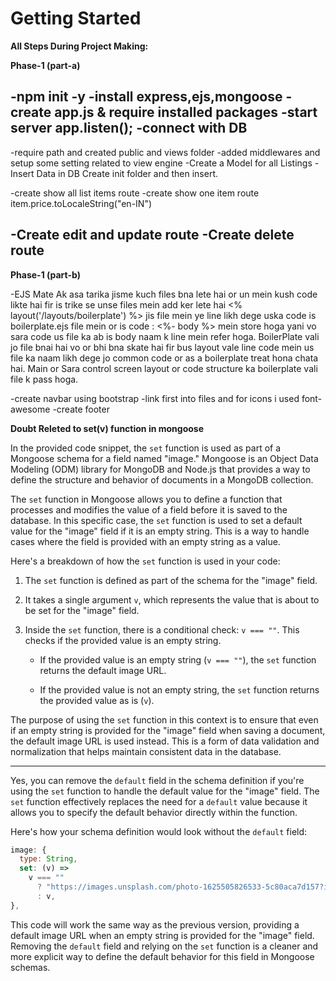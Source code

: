 

# Getting Started

**All Steps During Project Making:**


**Phase-1 (part-a)**

-npm init -y
-install express,ejs,mongoose
-create app.js & require installed packages
-start server app.listen();
-connect with DB 
----
-require path and created public and views folder
-added middlewares and setup some setting related to view engine
-Create a Model for all Listings
-Insert Data in DB Create init folder and then insert.

-create show all list items route
-create show one item route 
item.price.toLocaleString("en-IN")

-Create edit and update route
-Create delete route
-------------------------------------
**Phase-1 (part-b)**

-EJS Mate
Ak asa tarika jisme kuch files bna lete hai or un mein kush code likte hai fir  is trike se unse files mein add ker lete hai <% layout('/layouts/boilerplate') %>
jis file mein ye line likh dege uska code is boilerplate.ejs file mein or is code : <%- body %> mein store hoga yani vo sara code us file ka ab is body naam k line mein refer hoga.
BoilerPlate vali jo file bnai hai vo or bhi bna skate hai fir bus layout vale line code mein us file ka naam likh dege jo common code or as a boilerplate treat hona chata hai.
Main or Sara control screen layout or code structure ka  boilerplate vali file k pass hoga.

<!-- I Made a Video on this see in gallary -->

-create navbar using bootstrap
-link first into files and for icons i used font-awesome
-create footer















**Doubt Releted to set(v) function in mongoose**

In the provided code snippet, the `set` function is used as part of a Mongoose schema for a field named "image." Mongoose is an Object Data Modeling (ODM) library for MongoDB and Node.js that provides a way to define the structure and behavior of documents in a MongoDB collection.

The `set` function in Mongoose allows you to define a function that processes and modifies the value of a field before it is saved to the database. In this specific case, the `set` function is used to set a default value for the "image" field if it is an empty string. This is a way to handle cases where the field is provided with an empty string as a value.

Here's a breakdown of how the `set` function is used in your code:

1. The `set` function is defined as part of the schema for the "image" field.
2. It takes a single argument `v`, which represents the value that is about to be set for the "image" field.
3. Inside the `set` function, there is a conditional check: `v === ""`. This checks if the provided value is an empty string.

   - If the provided value is an empty string (`v === ""`), the `set` function returns the default image URL.

   - If the provided value is not an empty string, the `set` function returns the provided value as is (`v`).

The purpose of using the `set` function in this context is to ensure that even if an empty string is provided for the "image" field when saving a document, the default image URL is used instead. This is a form of data validation and normalization that helps maintain consistent data in the database.

---------

Yes, you can remove the `default` field in the schema definition if you're using the `set` function to handle the default value for the "image" field. The `set` function effectively replaces the need for a `default` value because it allows you to specify the default behavior directly within the function.

Here's how your schema definition would look without the `default` field:

```javascript
image: {
  type: String,
  set: (v) =>
    v === ""
      ? "https://images.unsplash.com/photo-1625505826533-5c80aca7d157?ixlib=rb-4.0.3&ixid=M3wxMjA3fDB8MHxzZWFyY2h8MTJ8fGdvYXxlbnwwfHwwfHx8MA%3D%3D&auto=format&fit=crop&w=800&q=60"
      : v,
},
```

This code will work the same way as the previous version, providing a default image URL when an empty string is provided for the "image" field. Removing the `default` field and relying on the `set` function is a cleaner and more explicit way to define the default behavior for this field in Mongoose schemas.
